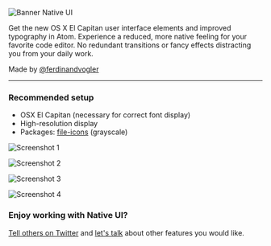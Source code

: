 ![Banner Native UI](https://cloud.githubusercontent.com/assets/8401092/10431452/6cc37250-7105-11e5-85a8-86ef6c846ff4.png)

Get the new OS X El Capitan user interface elements and improved typography in Atom. Experience a reduced, more native feeling for your favorite code editor. No redundant transitions or fancy effects distracting you from your daily work.

Made by [@ferdinandvogler](http://www.twitter.com/ferdinandvogler)

---

### Recommended setup

- OSX El Capitan (necessary for correct font display)
- High-resolution display
- Packages: [file-icons](https://atom.io/packages/file-icons) (grayscale)

![Screenshot 1](https://cloud.githubusercontent.com/assets/8401092/10428346/0270577e-70f1-11e5-8650-a06bf088b111.png)

![Screenshot 2](https://cloud.githubusercontent.com/assets/8401092/10428347/02712bc2-70f1-11e5-85d1-aa9515861bb8.png)

![Screenshot 3](https://cloud.githubusercontent.com/assets/8401092/10428348/02821e8c-70f1-11e5-93a7-4e56ed7d0b38.png)

![Screenshot 4](https://cloud.githubusercontent.com/assets/8401092/10428349/028637e2-70f1-11e5-880d-6f4c203f9fd2.png)

### Enjoy working with Native UI?

[Tell others on Twitter](https://twitter.com/intent/tweet?text=Native%20UI,%20a%20Atom%20theme%20for%20El%20Capitan&url=http%3A%2F%2Fatom.io/themes/native-ui&via=ferdinandvogler) and [let's talk](https://twitter.com/intent/tweet?text=@ferdinandvogler) about other features you would like.
